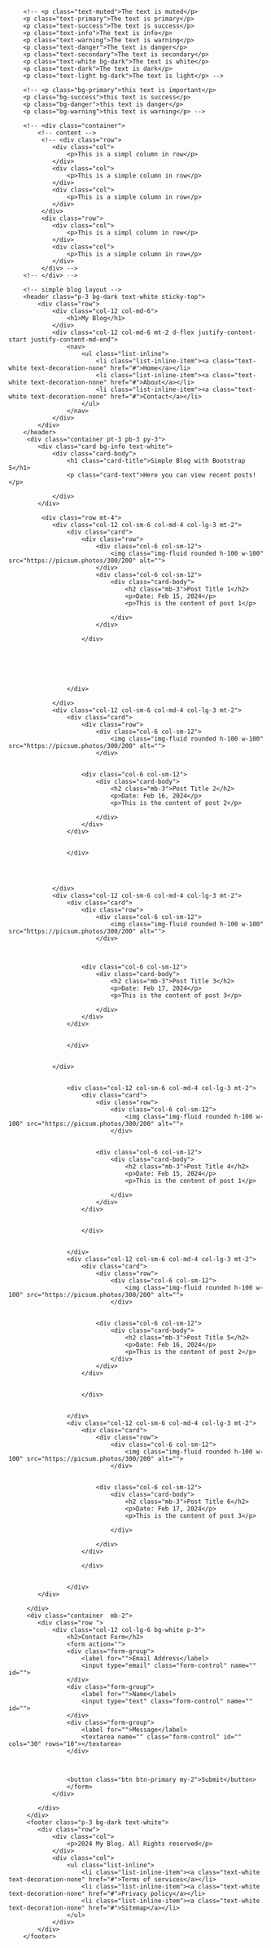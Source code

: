 <!DOCTYPE html>
<html lang="en">
<head>
    <meta charset="UTF-8">
    <meta name="viewport" content="width=device-width, initial-scale=1.0">
    <title>Document</title>
    <link href="https://cdn.jsdelivr.net/npm/bootstrap@5.3.3/dist/css/bootstrap.min.css" rel="stylesheet" integrity="sha384-QWTKZyjpPEjISv5WaRU9OFeRpok6YctnYmDr5pNlyT2bRjXh0JMhjY6hW+ALEwIH" crossorigin="anonymous">
</head>
<body class="bg-secondary">
   <div class="container-fluid">
        <!-- <h1>Learning bootstrap 5 </h1>
        <p>This is a fixed width container</p>
        <p class="h1"> h1 bootstrap heading</p>
        <p class="h2"> h2 bootstrap heading</p>
        <p class="h3"> h3 bootstrap heading</p>
        <p class="h4"> h4 bootstrap heading</p>
        <p class="h5"> h5 bootstrap heading</p>
        <p class="h6"> h6 bootstrap heading</p>
        <p class="Display-1">Display heading 1</p>
        <p class="Display-2">Display heading 2</p>
        <p class="Display-3">Display heading 3</p>
        <p class="Display-4">Display heading 4</p>
        <p class="Display-5">Display heading 5</p>
        <p class="Display-6">Display heading 6</p> -->


        <!-- <p class="text-muted">The text is muted</p>
        <p class="text-primary">The text is primary</p>
        <p class="text-success">The text is success</p>
        <p class="text-info">The text is info</p>
        <p class="text-warning">The text is warning</p>
        <p class="text-danger">The text is danger</p>
        <p class="text-secondary">The text is secondary</p>
        <p class="text-white bg-dark">The text is white</p>
        <p class="text-dark">The text is dark</p>
        <p class="text-light bg-dark">The text is light</p> -->

        <!-- <p class="bg-primary">this text is important</p>
        <p class="bg-success">this text is success</p>
        <p class="bg-danger">this text is danger</p>
        <p class="bg-warning">this text is warning</p> -->

        <!-- <div class="container">
            <!-- content -->
             <!-- <div class="row">
                <div class="col">
                    <p>This is a simpl column in row</p>
                </div>
                <div class="col">
                    <p>This is a simple column in row</p>
                </div>
                <div class="col">
                    <p>This is a simple column in row</p>
                </div>
             </div>
             <div class="row">
                <div class="col">
                    <p>This is a simpl column in row</p>
                </div>
                <div class="col">
                    <p>This is a simple column in row</p>
                </div>
             </div> -->
        <!-- </div> --> 
        
        <!-- simple blog layout -->
        <header class="p-3 bg-dark text-white sticky-top">
            <div class="row">
                <div class="col-12 col-md-6">
                    <h1>My Blog</h1>
                </div>
                <div class="col-12 col-md-6 mt-2 d-flex justify-content-start justify-content-md-end">
                    <nav>
                        <ul class="list-inline">
                            <li class="list-inline-item"><a class="text-white text-decoration-none" href="#">Home</a></li>
                            <li class="list-inline-item"><a class="text-white text-decoration-none" href="#">About</a></li>
                            <li class="list-inline-item"><a class="text-white text-decoration-none" href="#">Contact</a></li>
                        </ul>
                    </nav>
                </div>
            </div>
        </header>
         <div class="container pt-3 pb-3 py-3">
            <div class="card bg-info text-white">
                <div class="card-body">
                    <h1 class="card-title">Simple Blog with Bootstrap 5</h1>
                    <p class="card-text">Here you can view recent posts!</p>

                </div>
            </div>
            
             <div class="row mt-4">
                <div class="col-12 col-sm-6 col-md-4 col-lg-3 mt-2">
                    <div class="card">
                        <div class="row">
                            <div class="col-6 col-sm-12">
                                <img class="img-fluid rounded h-100 w-100" src="https://picsum.photos/300/200" alt="">
                            </div>
                            <div class="col-6 col-sm-12">
                                <div class="card-body">
                                    <h2 class="mb-3">Post Title 1</h2>
                                    <p>Date: Feb 15, 2024</p>
                                    <p>This is the content of post 1</p>
        
                                </div>
                            </div>

                        </div>
                        
                        

                            
                   

                    </div>
                    
                </div>
                <div class="col-12 col-sm-6 col-md-4 col-lg-3 mt-2">
                    <div class="card">
                        <div class="row">
                            <div class="col-6 col-sm-12">
                                <img class="img-fluid rounded h-100 w-100" src="https://picsum.photos/300/200" alt="">
                            </div>

                       
                        <div class="col-6 col-sm-12">
                            <div class="card-body">
                                <h2 class="mb-3">Post Title 2</h2>
                                <p>Date: Feb 16, 2024</p>
                                <p>This is the content of post 2</p>
    
                            </div>
                        </div>
                    </div>
                        

                    </div>
                        
                
                    
                    
                </div>
                <div class="col-12 col-sm-6 col-md-4 col-lg-3 mt-2">
                    <div class="card">
                        <div class="row">
                            <div class="col-6 col-sm-12">
                                <img class="img-fluid rounded h-100 w-100" src="https://picsum.photos/300/200" alt="">
                            </div>

                            
                        
                        <div class="col-6 col-sm-12">
                            <div class="card-body">
                                <h2 class="mb-3">Post Title 3</h2>
                                <p>Date: Feb 17, 2024</p>
                                <p>This is the content of post 3</p>
    
                            </div>
                        </div>
                    </div>
                        

                    </div>
                    
                    
                </div>

                
                    <div class="col-12 col-sm-6 col-md-4 col-lg-3 mt-2">
                        <div class="card">
                            <div class="row">
                                <div class="col-6 col-sm-12">
                                    <img class="img-fluid rounded h-100 w-100" src="https://picsum.photos/300/200" alt="">
                                </div>
                                
                            
                            <div class="col-6 col-sm-12">
                                <div class="card-body">
                                    <h2 class="mb-3">Post Title 4</h2>
                                    <p>Date: Feb 15, 2024</p>
                                    <p>This is the content of post 1</p>
    
                                </div>
                            </div>
                        </div>
                            

                        </div>
                        
                       
                    </div>
                    <div class="col-12 col-sm-6 col-md-4 col-lg-3 mt-2">
                        <div class="card">
                            <div class="row">
                                <div class="col-6 col-sm-12">
                                    <img class="img-fluid rounded h-100 w-100" src="https://picsum.photos/300/200" alt="">
                                </div>
                                
                            
                            <div class="col-6 col-sm-12">
                                <div class="card-body">
                                    <h2 class="mb-3">Post Title 5</h2>
                                    <p>Date: Feb 16, 2024</p>
                                    <p>This is the content of post 2</p>
                                </div>
                            </div>
                        </div>
                            

                        </div>
                        
                        
                    </div>
                    <div class="col-12 col-sm-6 col-md-4 col-lg-3 mt-2">
                        <div class="card">
                            <div class="row">
                                <div class="col-6 col-sm-12">
                                    <img class="img-fluid rounded h-100 w-100" src="https://picsum.photos/300/200" alt="">
                                </div>
                                
                            
                            <div class="col-6 col-sm-12">
                                <div class="card-body">
                                    <h2 class="mb-3">Post Title 6</h2>
                                    <p>Date: Feb 17, 2024</p>
                                    <p>This is the content of post 3</p>
    
                                </div>
    
                            </div>
                        </div>
                            
                        </div>
                        
                        
                    </div>
            </div>
            
         </div>
         <div class="container  mb-2">
            <div class="row ">
                <div class="col-12 col-lg-6 bg-white p-3">
                    <h2>Contact Form</h2>
                    <form action="">
                    <div class="form-group">
                        <label for="">Email Address</label>
                        <input type="email" class="form-control" name="" id="">
                    </div>
                    <div class="form-group">
                        <label for="">Name</label>
                        <input type="text" class="form-control" name="" id="">
                    </div>
                    <div class="form-group">
                        <label for="">Message</label>
                        <textarea name="" class="form-control" id="" cols="30" rows="10"></textarea>
                    </div>
                    
                    
                    
                    <button class="btn btn-primary my-2">Submit</button>
                    </form>
                </div>
                
            </div>
         </div>
         <footer class="p-3 bg-dark text-white">
            <div class="row">
                <div class="col">
                    <p>2024 My Blog. All Rights reserved</p>
                </div>
                <div class="col">
                    <ul class="list-inline">
                        <li class="list-inline-item"><a class="text-white text-decoration-none" href="#">Terms of services</a></li>
                        <li class="list-inline-item"><a class="text-white text-decoration-none" href="#">Privacy policy</a></li>
                        <li class="list-inline-item"><a class="text-white text-decoration-none" href="#">Sitemap</a></li>
                    </ul>
                </div>
            </div>
        </footer>
</div>
</body>
</html>
